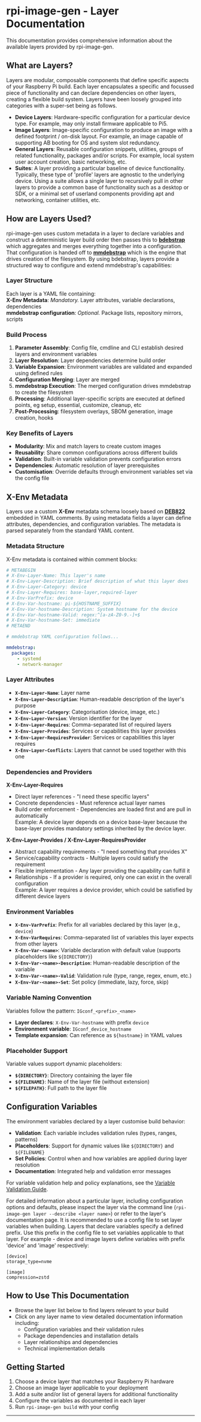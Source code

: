 # rpi-image-gen - Layer Documentation

This documentation provides comprehensive information about the available layers provided by rpi-image-gen.

## What are Layers?

Layers are modular, composable components that define specific aspects of your Raspberry Pi build. Each layer encapsulates a specific and focussed piece of functionality and can declare dependencies on other layers, creating a flexible build system. Layers have been loosely grouped into categories with a super-set being as follows.

- **Device Layers**: Hardware-specific configuration for a particular device type. For example, may only install firmware applicable to Pi5.  
- **Image Layers**: Image-specific configuration to produce an image with a defined footprint / on-disk layout. For example, an image capable of supporting AB booting for OS and system slot redundancy.  
- **General Layers**: Reusable configuration snippets, utilities, groups of related functionality, packages and/or scripts. For example, local system user account creation, basic networking, etc.
- **Suites**: A layer providing a particular baseline of device functionality. Typically, these type of 'profile' layers are agnostic to the underlying device. Using a suite allows a single layer to recursively pull in other layers to provide a common base of functionality such as a desktop or SDK, or a minimal set of userland components providing apt and networking, container utilities, etc.

## How are Layers Used?
rpi-image-gen uses custom metadata in a layer to declare variables and construct a deterministic layer build order then passes this to [**bdebstrap**](https://github.com/bdrung/bdebstrap) which aggregates and merges everything together into a configuration. That configuration is handed off to [**mmdebstrap**](https://gitlab.mister-muffin.de/josch/mmdebstrap) which is the engine that drives creation of the filesystem. By using bdebstrap, layers provide a structured way to configure and extend mmdebstrap's capabilities:

### Layer Structure
Each layer is a YAML file containing:  
**X-Env Metadata**: _Mandatory._ Layer attributes, variable declarations, dependencies  
**mmdebstrap configuration**: _Optional._ Package lists, repository mirrors, scripts  

### Build Process
1. **Parameter Assembly**: Config file, cmdline and CLI establish desired layers and environment variables
2. **Layer Resolution**: Layer dependencies determine build order
3. **Variable Expansion**: Environment variables are validated and expanded using defined rules
4. **Configuration Merging**: Layer are merged
5. **mmdebstrap Execution**: The merged configuration drives mmdebstrap to create the filesystem
6. **Processing**: Additional layer-specific scripts are executed at defined points, eg setup, essential, customize, cleanup, etc
7. **Post-Processing**: filesystem overlays, SBOM generation, image creation, hooks

### Key Benefits of Layers
- **Modularity**: Mix and match layers to create custom images
- **Reusability**: Share common configurations across different builds
- **Validation**: Built-in variable validation prevents configuration errors
- **Dependencies**: Automatic resolution of layer prerequisites
- **Customisation**: Override defaults through environment variables set via the config file

## X-Env Metadata
Layers use a custom **X-Env** metadata schema loosely based on [**DEB822**](https://repolib.readthedocs.io/en/latest/deb822-format.html) embedded in YAML comments. By using metadata fields a layer can define attributes, dependencies, and configuration variables. The metadata is parsed separately from the standard YAML content.

### Metadata Structure
X-Env metadata is contained within comment blocks:
```yaml
# METABEGIN
# X-Env-Layer-Name: This layer's name
# X-Env-Layer-Description: Brief description of what this layer does
# X-Env-Layer-Category: device
# X-Env-Layer-Requires: base-layer,required-layer
# X-Env-VarPrefix: device
# X-Env-Var-hostname: pi-${HOSTNAME_SUFFIX}
# X-Env-Var-hostname-Description: System hostname for the device
# X-Env-Var-hostname-Valid: regex:^[a-zA-Z0-9.-]+$
# X-Env-Var-hostname-Set: immediate
# METAEND

# mmdebstrap YAML configuration follows...

mmdebstrap:
  packages:
    - systemd
    - network-manager
```

### Layer Attributes
- **`X-Env-Layer-Name`**: Layer name
- **`X-Env-Layer-Description`**: Human-readable description of the layer's purpose
- **`X-Env-Layer-Category`**: Categorisation (device, image, etc.)
- **`X-Env-Layer-Version`**: Version identifier for the layer
- **`X-Env-Layer-Requires`**: Comma-separated list of required layers
- **`X-Env-Layer-Provides`**: Services or capabilities this layer provides
- **`X-Env-Layer-RequiresProvider`**: Services or capabilities this layer requires
- **`X-Env-Layer-Conflicts`**: Layers that cannot be used together with this one

### Dependencies and Providers
**X-Env-Layer-Requires**  
- Direct layer references - "I need these specific layers"  
- Concrete dependencies - Must reference actual layer names  
- Build order enforcement - Dependencies are loaded first and are pull in automatically  
Example: A device layer depends on a device base-layer because the base-layer provides mandatory settings inherited by the device layer.  
  
**X-Env-Layer-Provides / X-Env-Layer-RequiresProvider**  
- Abstract capability requirements - "I need something that provides X"  
- Service/capability contracts - Multiple layers could satisfy the requirement  
- Flexible implementation - Any layer providing the capability can fulfill it  
- Relationships - If a provider is required, only one can exist in the overall configuration  
Example: A layer requires a device provider, which could be satisfied by different device layers  

### Environment Variables
- **`X-Env-VarPrefix`**: Prefix for all variables declared by this layer (e.g., `device`)
- **`X-Env-VarRequires`**: Comma-separated list of variables this layer expects from other layers
- **`X-Env-Var-<name>`**: Variable declaration with default value (supports placeholders like `${DIRECTORY}`)
- **`X-Env-Var-<name>-Description`**: Human-readable description of the variable
- **`X-Env-Var-<name>-Valid`**: Validation rule (type, range, regex, enum, etc.)
- **`X-Env-Var-<name>-Set`**: Set policy (immediate, lazy, force, skip)

### Variable Naming Convention
Variables follow the pattern: `IGconf_<prefix>_<name>`  
- **Layer declares**: `X-Env-Var-hostname` with prefix `device`  
- **Environment variable**: `IGconf_device_hostname`  
- **Template expansion**: Can reference as `${hostname}` in YAML values  

### Placeholder Support
Variable values support dynamic placeholders:  
- **`${DIRECTORY}`**: Directory containing the layer file  
- **`${FILENAME}`**: Name of the layer file (without extension)  
- **`${FILEPATH}`**: Full path to the layer file  

## Configuration Variables

The environment variables declared by a layer customise build behavior:  
- **Validation**: Each variable includes validation rules (types, ranges, patterns)  
- **Placeholders**: Support for dynamic values like `${DIRECTORY}` and `${FILENAME}`  
- **Set Policies**: Control when and how variables are applied during layer resolution  
- **Documentation**: Integrated help and validation error messages  

For variable validation help and policy explanations, see the [Variable Validation Guide](variable-validation.html).

For detailed information about a particular layer, including configuration options and defaults, please inspect the layer via the command line (```rpi-image-gen layer --describe <layer name>```) or refer to the layer's documentation page. It is recommended to use a config file to set layer variables when building. Layers that declare variables specify a defined prefix. Use this prefix in the config file to set variables applicable to that layer. For example - device and image layers define variables with prefix 'device' and 'image' respectively:

```
[device]
storage_type=nvme

[image]
compression=zstd
```

## How to Use This Documentation

- Browse the layer list below to find layers relevant to your build
- Click on any layer name to view detailed documentation information including:
  - Configuration variables and their validation rules
  - Package dependencies and installation details
  - Layer relationships and dependencies
  - Technical implementation details

## Getting Started

1. Choose a device layer that matches your Raspberry Pi hardware
2. Choose an image layer applicable to your deployment
3. Add a suite and/or list of general layers for additional functionality
4. Configure the variables as documented in each layer
5. Run `rpi-image-gen build` with your config

---
